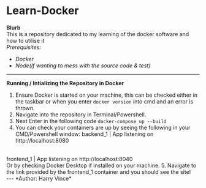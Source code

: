 # Learn-Docker
**Blurb**
<br>
This is a repository dedicated to my learning of the docker software and how to utilise it
<br>
*Prerequisites:*
- *Docker*
- *Node(If wanting to mess with the source code & test)*
---
**Running / Intializing the Repository in Docker**
<br>
1. Ensure Docker is started on your machine, this can be checked either in the taskbar or  when you enter `docker version` into cmd and an error is thrown.
2. Navigate into the repository in Terminal/Powershell.
3. Next Enter in the following code `docker-compose up --build`
4. You can check your containers are up by seeing the following in your CMD/Powershell window:
backend_1   | App listening on http://localhost:8080
<br>
frontend_1  | App listening on http://localhost:8040
<br>
Or by checking Docker Desktop if installed on your machine.
5. Navigate to the link provided by the frontend_1 container and you should see the site!
<br>
---
*Author: Harry Vince*
